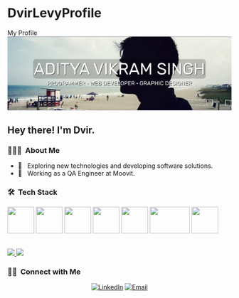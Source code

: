 # DvirLevyProfile
My Profile
<img src="https://raw.githubusercontent.com/AVS1508/AVS1508/master/assets/Aditya%20Vikram%20Singh%20Banner.png">

<h2> Hey there! I'm Dvir.</h2>

<h3> 👨🏻‍💻 &nbsp;About Me </h3>

- 🤔 &nbsp; Exploring new technologies and developing software solutions.
- 💼 &nbsp; Working as a QA Engineer at Moovit.

<h3> 🛠 &nbsp;Tech Stack</h3>
   <p><img src="https://media.giphy.com/media/eNAsjO55tPbgaor7ma/giphy.gif" width="60" height="60" />
      <img src="https://media.giphy.com/media/kdFc8fubgS31b8DsVu/giphy.gif" width="60" height="60" />
      <img src="https://media.giphy.com/media/SS8CV2rQdlYNLtBCiF/giphy.gif" width="60" height="60" />
      <img src="https://media.giphy.com/media/SvFocn0wNMx0iv2rYz/giphy.gif" width="60" height="60" />
      <img src="https://media.giphy.com/media/ln7z2eWriiQAllfVcn/giphy.gif" width="60" height="60" />
      <img src="https://media.giphy.com/media/kH1DBkPNyZPOk0BxrM/giphy.gif" width="90" height="60" />
      <img src="https://media.giphy.com/media/tAjb5pyCEBhEb8jWxC/giphy.gif" width="60" height="60" /><p/>
  <br/>

<a href="https://github.com/AVS1508">
  <img height="180em" src="https://github-readme-stats.vercel.app/api?username=DvirLevy&theme=buefy&show_icons=true" />
  <img height="180em" src="https://github-readme-stats.vercel.app/api/top-langs/?username=DvirLevy&theme=buefy&layout=compact" />
</a>

<br/>

<h3> 🤝🏻 &nbsp;Connect with Me </h3>

<p align="center">
<a href="https://www.linkedin.com/in/dvirlevyhakak/"><img alt="LinkedIn" src="https://img.shields.io/badge/LinkedIn-Dvir%20Levy-blue?style=flat-square&logo=linkedin"></a>
<a href="mailto:DvirLH1@gmail.com"><img alt="Email" src="https://img.shields.io/badge/Email-DvirLH1@gmail.com-blue?style=flat-square&logo=gmail"></a>
</p>
